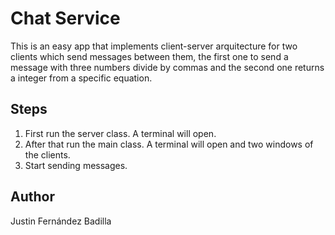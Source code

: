 <h1> Chat Service </h1>

This is an easy app that implements client-server arquitecture for two clients which send messages between them, the first one to send a message with three numbers divide by commas and the second one returns a integer from a specific equation. <br>

<h2>Steps</h2>
<ol>
<li>First run the server class. A terminal will open.</li>
<li>After that run the main class. 
A terminal will open and two windows of the clients.</li>
<li>Start sending messages.</li>
</ol>

<h2>Author</h2>
Justin Fernández Badilla </br>
